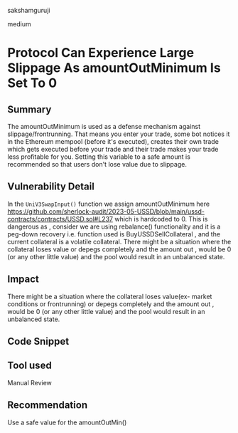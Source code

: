sakshamguruji

medium

# Protocol Can Experience Large Slippage As amountOutMinimum Is Set To 0

## Summary

The amountOutMinimum is used as a defense mechanism against slippage/frontrunning. That means you enter your trade, some bot notices it in the Ethereum mempool (before it's executed), creates their own trade which gets executed before your trade and their trade makes your trade less profitable for you. 
Setting this variable to a safe amount is recommended so that users don't lose value due to slippage.

## Vulnerability Detail

In the `UniV3SwapInput()` function we assign amountOutMinimum here https://github.com/sherlock-audit/2023-05-USSD/blob/main/ussd-contracts/contracts/USSD.sol#L237 which is hardcoded to 0.
This is dangerous as , consider we are using rebalance() functionality and it is a peg-down recovery i.e. function used is
BuyUSSDSellCollateral , and the current collateral is a volatile collateral. 
There might be a situation where the collateral loses value or depegs completely and the amount out , would be 0
(or any other little value) and the pool would result in an unbalanced state.

## Impact

There might be a situation where the collateral loses value(ex- market conditions or frontrunning) or depegs completely and the amount out , would be 0
(or any other little value) and the pool would result in an unbalanced state.

## Code Snippet

## Tool used

Manual Review

## Recommendation

Use a safe value for the amountOutMin()
